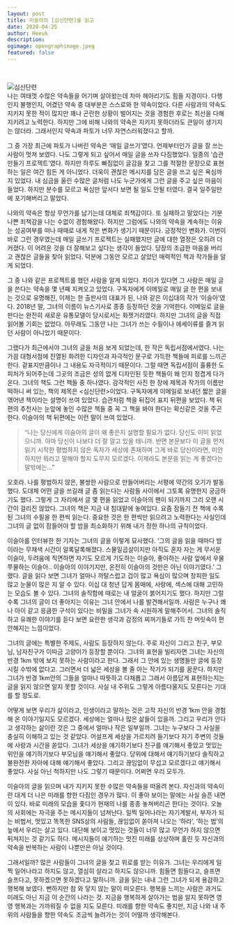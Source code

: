```yaml
---
layout: post
title: 이슬아의 [심신단련]을 읽고
date: 2020-04-25
author: Heeuk
description:
ogimage: opengraphimage.jpeg
featured: false
---
```


<br>

![심신단련](../_site/assets/og/심신단련.jpg)
<br>
나는 여태껏 수많은 약속들을 어기며 살아왔는데 차마 헤아리기도 힘들 지경이다. 다행인지 불행인지, 어겼던 약속 중 대부분은 스스로와 한 약속이었다. 다른 사람과의 약속도 지키지 못한 적이 많지만 꽤나 곤란한 상황이 벌어지는 것을 경험한 후로는 최선을 다해 지키려고 노력한다. 하지만 그에 비해 나와의 약속은 지키지 못하더라도 큰일이 생기지는 않더라. 그래서인지 약속과 파토가 너무 자연스러워졌다고 할까.

그 중 가장 최근에 파토가 나버린 약속은 ‘매일 글쓰기’였다. 언제부터인가 글을 잘 쓰는 사람이 멋져 보였다. 나도 그렇게 되고 싶어서 매일 글을 쓰자 다짐했었다. 일종의 ‘습관 만들기 프로젝트’였다. 하지만 하루도 빠짐없이 글감을 찾고 그를 적절한 문장으로 표현하는 일은 여간 힘든 게 아니었다. 더욱이 괜찮은 메시지를 담은 글을 쓰고 싶은 욕심까지 있었다. 내 심금을 울린 수많은 글처럼 나도 누군가에게 그런 글을 주고 싶은 마음이 들었다. 하지만 분수를 모르고 욕심만 앞서다 보면 될 일도 안될 터였다. 결국 일주일만에 포기해버리고 말았다.

나와의 약속은 항상 무언가를 남기는데 대체로 죄책감이다. 또 실패하고 말았다는 기분 나쁜 죄책감을 나는 수없이 경험해왔다. 하지만 그럼에도 나와의 약속을 계속하는 이유는 성공여부를 떠나 때때로 내게 작은 변화가 생기기 때문이다. 긍정적인 변화가. 이번이 바로 그런 경우였는데 매일 글쓰기 프로젝트는 실패했지만 글에 대한 열정은 오히려 더 커졌다. 이 어려운 것을 더 잘해보고 싶다는 생각이 들었다. 당장의 조급한 마음을 버리고 괜찮은 글들을 찾아 읽었다. 덕분에 그동안 모르고 살았던 매력적인 책과 작가들을 알게 되었다.

그 중 나와 같은 프로젝트를 했던 사람을 알게 되었다. 차이가 있다면 그 사람은 매일 글을 쓴다는 약속을 몇 년째 지켜오고 있었다. 구독자에게 이메일로 매일 글 한 편을 보내는 것으로 유명해진, 이제는 한 출판사의 대표가 된, 나와 같은 이십대의 작가 ‘이슬아’였다. 2018년 말, 그녀의 이름이 뉴스기사로 종종 등장하던 것을 기억한다. 이메일로 글을 판다는 완전히 새로운 유통모델이 당시로서는 화젯거리였다. 하지만 그녀의 글을 직접 읽어볼 기회는 없었다. 아무래도 그동안 나는 그녀가 쓰는 수필이나 에세이류를 즐겨 읽던 사람이 아니었기 때문이다.

그랬다가 최근에서야 그녀의 글을 처음 보게 되었는데, 한 작은 독립서점에서였다. 나는 가끔 대형서점에 진열된 화려한 디자인과 자극적인 문구로 가득한 책들에 피로를 느끼곤 한다. 겉표지만큼이나 그 내용도 자극적이기 때문이다. 그럴 때면 독립서점이 훌륭한 도피처가 되어주는데 그곳의 조금은 성의 없게 디자인된 듯한 책들이 왜 인지 정겹게 다가온다. 그녀의 책도 그런 책들 중 하나였다. 감각적인 사진 한 장에 제목과 작가의 이름만 떡하니 써 있는, 책의 제목은 <심신단련>이었다. 구독자에게 이메일로 보내던 짧은 글을 엮어낸 책이라는 설명이 쓰여 있었다. 습관처럼 책을 뒤집어 표지 뒤편을 보았다. 책 뒤편의 추천사는 눈앞에 놓인 수많은 책들 중 꼭 그 책을 봐야 한다는 확신같은 것을 주곤 한다. 이슬아의 책 뒤편에는 이런 말이 쓰여 있었다.

> “나는 당신에게 이슬아의 글이 왜 좋은지 설명할 필요가 없다. 당신도 이미 읽었으니까. 아마 당신이 나보다 더 잘 알고 있을 테니까. 반면 본문보다 이 글을 먼저 읽기 시작한 평범하지 않은 독자가 세상에 존재하며 그게 바로 당신이라면, 미안하지만 뭐라고 말해야 할지 도무지 모르겠다. 이제라도 본문을 읽는 게 좋겠다는 말밖에는…”

오호라. 나를 평범하지 않은, 불쌍한 사람으로 만들어버리는 서평에 약간의 오기가 발동했다. 도대체 어떤 글을 쓰길래 글 좀 읽는다는 사람들 사이에서 그토록 유명한지 궁금하기도 했다. 그렇게 그 자리에서 글 몇 편을 읽었고 이슬아의 팬이 되기까지 그리 오랜 시간이 걸리진 않았다. 그녀의 책은 지금 내 침대맡에 놓여있다. 요즘 잠들기 전 책에 수록된 그녀의 수필을 한 편씩 읽는다. 중요한 것은 한 편씩만 읽으려고 노력한다는 사실인데 그녀의 글 없이 잠들어야 할 밤을 최소화하기 위해 내가 정한 하나의 규칙이었다.

이슬아를 인터뷰한 한 기자는 그녀의 글을 이렇게 묘사했다. ‘그의 글을 읽을 때마다 밤이라는 무채색 시간이 알록달록해졌다. 스물일곱살이지만 아직도 혼자 자는 게 무서운 이슬아, 두려움에 직면하면 자기도 모르게 기도하는 이슬아, 좋아하는 사람 앞에서 우물쭈물하는 이슬아.. 이슬아의 이야기지만, 온전히 이슬아의 것만은 아닌 이야기였다.’ 그랬다. 글을 읽다 보면 그녀가 얼마나 까탈스럽고 겁이 많고 욕심이 많으며 창피한 일도 많고 눈물이 많은 지 알 수 있다. 이십 대 청년 답게 몸매에, 사랑에, 섹스에 대해 고민하는 모습도 볼 수 있다. 그녀의 솔직함에 때로는 내 얼굴이 붉어지기도 했다. 하지만 그럴수록 그녀의 글이 더 좋아지는 이유는 그녀 안에서 나를 발견해서일까. 사람은 누구나 꽤나 아이 같고 응큼한 구석이 있다는 비밀을 그녀가 속 시원하게 말해주어서. 그녀의 솔직하고 유쾌한 이야기를 듣다 보면 요란한 생각과 감정의 찌꺼기들로 가득 찬 머릿속이 편안해지는 느낌이었다.

그녀의 글에는 특별한 주제도, 사람도 등장하지 않는다. 주로 자신이 그리고 친구, 부모님, 남자친구가 이따금 고양이가 등장할 뿐이다. 그녀의 표현을 빌리자면 그녀는 자신의 반경 1km 밖에 보지 못하는 사람이라고 한다. 그래서 그 안에 있는 생명들만 글에 등장시킬 수밖에 없다고. 그러면서 더 넓은 세상을 볼 줄 아는 작가가 되기를 꿈꾼다. 하지만 그녀가 반경 1km안의 그들을 얼마나 따뜻하고 다채롭고 그래서 아름답게 표현하는지는 글을 읽지 않으면 알지 못할 것이다. 사실 내 주위도 그렇게 아름다울지도 모른다는 기대를 할 정도로.

어떻게 보면 우리가 삶이라고, 인생이라고 말하는 것은 고작 자신의 반경 1km 안을 경험해 온 이야기일지도 모르겠다. 세상에는 얼마나 많은 삶들이 있을까. 그리고 우리가 안다고 생각하는 삶이란 것은 그 중에서 얼마나 작은 일부일까. 그녀는 누구보다 그 사실을 충실히 이해하고 있는 것 같았다. 어설프게 세상을 가르치려 들기보다 자기 주변의 것들에 사랑과 시간을 쏟았다. 그녀가 세상을 얘기하기보다 친구를 얘기해서 좋았고 멋있는 위인을 얘기하기보다 부모님을 얘기해서 좋았다. 당위에 대해서 얘기하기보다 솔직하고 불완전한 자아에 대해 얘기해서 좋았다. 그리고 끊임없이 무섭고 모르겠다고 얘기해서 좋았다. 사실 아닌 척하지만 나도 그렇기 때문이다. 어쩌면 우리 모두가.

이슬아의 글을 읽으며 내가 지키지 못한 수많은 약속들을 떠올려 본다. 자신과의 약속이란 대게 더 나은 미래를 향한 다짐인 경우가 많다. 이 좋아 보이는 말에는 사실 슬픈 내면이 있다. 바로 미래의 모습을 좇다가 현재의 나를 종종 놓쳐버리곤 한다는 것이다. 오늘의 사회에는 자극을 주는 메시지들이 넘쳐난다. 일찍 일어나라는 자기계발서, 부자가 되는 비법서, 멋있고 똑똑한 SNS상의 사람들, 끊임없이 쏟아져 나오는 ‘하라’, ‘하는 법’의 늪에서 우리는 살고 있다. 대단해 보이고 멋있는 것들이 너무 많고 무언가 하지 않으면 뒤쳐지는 것 같기도 하다. 메시지들이 얘기하는 멋진 미래를 상상하며 홀린 듯 자신과의 약속을 반복하는 사람이 나뿐만은 아닐 것이다.

그래서일까? 많은 사람들이 그녀의 글을 찾고 위로를 받는 이유가. 그녀는 우리에게 일찍 일어나라고 하지도 않고, 열심히 살라고 하지도 않으니까. 힘들면 힘들다고, 슬프면 슬프다고, 못하겠으면 못하겠다고 말하니까. 글을 읽는 내내 그런 그녀가 되게 용감하고 행복해 보였다. 뻔하지만 참 와 닿지 않는 말이 떠오른다. 행복을 느끼는 사람은 과거도 미래도 아닌 지금 이 순간의 나라는 것. 지금을 행복하게 살아가는 법을 알지 못하면 영영 행복과는 가까워질 수 없을 지도 모른다. 미래를 향한 약속도 좋지만, 지금 나와 내 주위의 사람들을 향한 약속도 조금씩 늘려가는 것이 어떨까 생각해본다.
